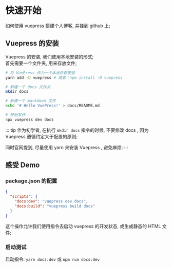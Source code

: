 # 快速开始

如何使用 vuepress 搭建个人博客, 并挂到 github 上;   

## Vuepress 的安装
Vuepress 的安装, 我们使用本地安装的形式;   
首先需要一个文件夹, 用来存放文件; 

``` bash
# 将 VuePress 作为一个本地依赖安装
yarn add -D vuepress # 或者：npm install -D vuepress

# 新建一个 docs 文件夹
mkdir docs

# 新建一个 markdown 文件
echo '# Hello VuePress!' > docs/README.md

# 开始写作
npx vuepress dev docs
```

::: tip
作为初学者, 在执行 `mkdir docs` 指令的时候, 不要修改 docs , 因为 Vuepress 遵循约定大于配置的原则; 

同时官网提到, 尽量使用 yarn 来安装 Vuepress , 避免麻烦; 
:::


## 感受 Demo

### package.json 的配置
``` json
{
  "scripts": {
    "docs:dev": "vuepress dev docs",
    "docs:build": "vuepress build docs"
  }
}
```
这个操作允许我们使用指令去启动 vuepress 的开发状态, 或生成静态的 HTML 文件; 

### 启动测试
启动指令: `yarn docs:dev` 或 `npm run docs:dev`
